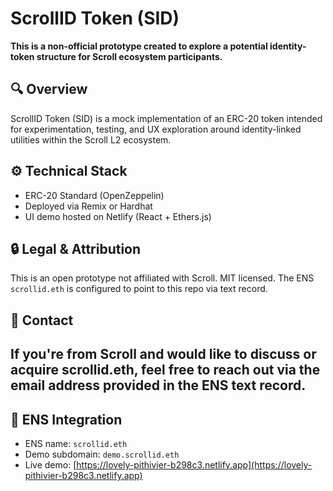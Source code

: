 # ScrollID Token (SID)

**This is a non-official prototype created to explore a potential identity-token structure for Scroll ecosystem participants.**

## 🔍 Overview

ScrollID Token (SID) is a mock implementation of an ERC-20 token intended for experimentation, testing, and UX exploration around identity-linked utilities within the Scroll L2 ecosystem.

## ⚙️ Technical Stack
- ERC-20 Standard (OpenZeppelin)
- Deployed via Remix or Hardhat
- UI demo hosted on Netlify (React + Ethers.js)

## 🔒 Legal & Attribution
This is an open prototype not affiliated with Scroll. MIT licensed. The ENS `scrollid.eth` is configured to point to this repo via text record.

## 👋 Contact
If you're from Scroll and would like to discuss or acquire scrollid.eth, feel free to reach out via the email address provided in the ENS text record.
---

## 🔗 ENS Integration

- ENS name: `scrollid.eth`
- Demo subdomain: `demo.scrollid.eth`
- Live demo: [https://lovely-pithivier-b298c3.netlify.app](https://lovely-pithivier-b298c3.netlify.app)
